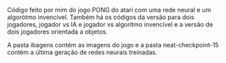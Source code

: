 Código feito por mim do jogo PONG do atari com uma rede neural e um algorótmo invencível. Também há os códigos da versão para dois jogadores, jogador vs IA e jogador vs algorítmo invencível e a versão de dois jogadores orientada a objetos.

A pasta ibagens contém as imagens do jogo e a pasta neat-checkpoint-15 contém a última geração de redes neurais treinadas. 

